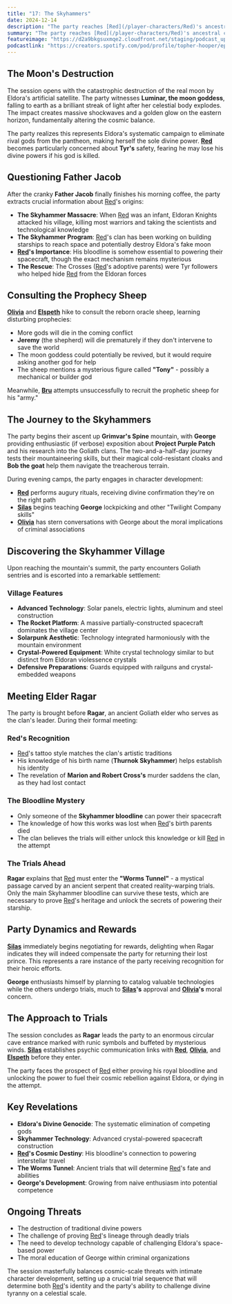 ```yaml
---
title: "17: The Skyhammers"
date: 2024-12-14
description: "The party reaches [Red](/player-characters/Red)'s ancestral clan and discovers advanced technology, but [Red](/player-characters/Red) must prove his lineage through dangerous trials."
summary: "The party reaches [Red](/player-characters/Red)'s ancestral clan and discovers advanced technology, but [Red](/player-characters/Red) must prove his lineage through dangerous trials."
featureimage: "https://d2a9bkgsuxmqe2.cloudfront.net/staging/podcast_uploaded_episode400/41448639/41448639-1734206819666-7ef380cd7d28e.jpg"
podcastlink: "https://creators.spotify.com/pod/profile/topher-hooper/episodes/C4-E17-The-Skyhammers-e2sb36u"
---
```


## The Moon's Destruction

The session opens with the catastrophic destruction of the real moon by Eldora's artificial satellite. The party witnesses **Luminar, the moon goddess**, falling to earth as a brilliant streak of light after her celestial body explodes. The impact creates massive shockwaves and a golden glow on the eastern horizon, fundamentally altering the cosmic balance.

The party realizes this represents Eldora's systematic campaign to eliminate rival gods from the pantheon, making herself the sole divine power. **[Red](/player-characters/Red)** becomes particularly concerned about **Tyr's** safety, fearing he may lose his divine powers if his god is killed.

## Questioning Father Jacob

After the cranky **Father Jacob** finally finishes his morning coffee, the party extracts crucial information about [Red](/player-characters/Red)'s origins:

- **The Skyhammer Massacre**: When [Red](/player-characters/Red) was an infant, Eldoran Knights attacked his village, killing most warriors and taking the scientists and technological knowledge
- **The Skyhammer Program**: [Red](/player-characters/Red)'s clan has been working on building starships to reach space and potentially destroy Eldora's fake moon  
- **[Red](/player-characters/Red)'s Importance**: His bloodline is somehow essential to powering their spacecraft, though the exact mechanism remains mysterious
- **The Rescue**: The Crosses ([Red](/player-characters/Red)'s adoptive parents) were Tyr followers who helped hide [Red](/player-characters/Red) from the Eldoran forces

## Consulting the Prophecy Sheep

**[Olivia](/player-characters/Olivia)** and **[Elspeth](/player-characters/Elspeth)** hike to consult the reborn oracle sheep, learning disturbing prophecies:

- More gods will die in the coming conflict
- **Jeremy** (the shepherd) will die prematurely if they don't intervene to save the world
- The moon goddess could potentially be revived, but it would require asking another god for help
- The sheep mentions a mysterious figure called **"Tony"** - possibly a mechanical or builder god

Meanwhile, **[Bru](/player-characters/Bru)** attempts unsuccessfully to recruit the prophetic sheep for his "army."

## The Journey to the Skyhammers

The party begins their ascent up **Grimvar's Spine** mountain, with **George** providing enthusiastic (if verbose) exposition about **Project Purple Patch** and his research into the Goliath clans. The two-and-a-half-day journey tests their mountaineering skills, but their magical cold-resistant cloaks and **Bob the goat** help them navigate the treacherous terrain.

During evening camps, the party engages in character development:
- **[Red](/player-characters/Red)** performs augury rituals, receiving divine confirmation they're on the right path
- **[Silas](/player-characters/Silas)** begins teaching **George** lockpicking and other "Twilight Company skills"
- **[Olivia](/player-characters/Olivia)** has stern conversations with George about the moral implications of criminal associations

## Discovering the Skyhammer Village

Upon reaching the mountain's summit, the party encounters Goliath sentries and is escorted into a remarkable settlement:

### Village Features
- **Advanced Technology**: Solar panels, electric lights, aluminum and steel construction
- **The Rocket Platform**: A massive partially-constructed spacecraft dominates the village center
- **Solarpunk Aesthetic**: Technology integrated harmoniously with the mountain environment
- **Crystal-Powered Equipment**: White crystal technology similar to but distinct from Eldoran violessence crystals
- **Defensive Preparations**: Guards equipped with railguns and crystal-embedded weapons

## Meeting Elder Ragar

The party is brought before **Ragar**, an ancient Goliath elder who serves as the clan's leader. During their formal meeting:

### Red's Recognition
- [Red](/player-characters/Red)'s tattoo style matches the clan's artistic traditions
- His knowledge of his birth name (**Thurnok Skyhammer**) helps establish his identity
- The revelation of **Marion and Robert Cross's** murder saddens the clan, as they had lost contact

### The Bloodline Mystery
- Only someone of the **Skyhammer bloodline** can power their spacecraft
- The knowledge of how this works was lost when [Red](/player-characters/Red)'s birth parents died
- The clan believes the trials will either unlock this knowledge or kill [Red](/player-characters/Red) in the attempt

### The Trials Ahead
**Ragar** explains that [Red](/player-characters/Red) must enter the **"Worms Tunnel"** - a mystical passage carved by an ancient serpent that created reality-warping trials. Only the main Skyhammer bloodline can survive these tests, which are necessary to prove [Red](/player-characters/Red)'s heritage and unlock the secrets of powering their starship.

## Party Dynamics and Rewards

**[Silas](/player-characters/Silas)** immediately begins negotiating for rewards, delighting when Ragar indicates they will indeed compensate the party for returning their lost prince. This represents a rare instance of the party receiving recognition for their heroic efforts.

**George** enthusiasts himself by planning to catalog valuable technologies while the others undergo trials, much to **[Silas](/player-characters/Silas)'s** approval and **[Olivia](/player-characters/Olivia)'s** moral concern.

## The Approach to Trials

The session concludes as **Ragar** leads the party to an enormous circular cave entrance marked with runic symbols and buffeted by mysterious winds. **[Silas](/player-characters/Silas)** establishes psychic communication links with **[Red](/player-characters/Red)**, **[Olivia](/player-characters/Olivia)**, and **[Elspeth](/player-characters/Elspeth)** before they enter.

The party faces the prospect of [Red](/player-characters/Red) either proving his royal bloodline and unlocking the power to fuel their cosmic rebellion against Eldora, or dying in the attempt.

## Key Revelations

- **Eldora's Divine Genocide**: The systematic elimination of competing gods
- **Skyhammer Technology**: Advanced crystal-powered spacecraft construction
- **[Red](/player-characters/Red)'s Cosmic Destiny**: His bloodline's connection to powering interstellar travel
- **The Worms Tunnel**: Ancient trials that will determine [Red](/player-characters/Red)'s fate and abilities
- **George's Development**: Growing from naive enthusiasm into potential competence

## Ongoing Threats

- The destruction of traditional divine powers
- The challenge of proving [Red](/player-characters/Red)'s lineage through deadly trials  
- The need to develop technology capable of challenging Eldora's space-based power
- The moral education of George within criminal organizations

The session masterfully balances cosmic-scale threats with intimate character development, setting up a crucial trial sequence that will determine both [Red](/player-characters/Red)'s identity and the party's ability to challenge divine tyranny on a celestial scale.